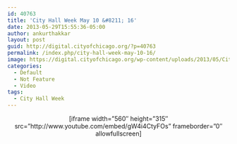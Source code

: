 ```yaml
---
id: 40763
title: 'City Hall Week May 10 &#8211; 16'
date: 2013-05-29T15:55:36-05:00
author: ankurthakkar
layout: post
guid: http://digital.cityofchicago.org/?p=40763
permalink: /index.php/city-hall-week-may-10-16/
image: https://digital.cityofchicago.org/wp-content/uploads/2013/05/CityHallWeek16.png
categories:
  - Default
  - Not Feature
  - Video
tags:
  - City Hall Week
---
```

<p style="text-align: center;">
  [iframe width=&#8221;560&#8243; height=&#8221;315&#8243; src=&#8221;http://www.youtube.com/embed/gW4i4CtyFOs&#8221; frameborder=&#8221;0&#8243; allowfullscreen]
</p>